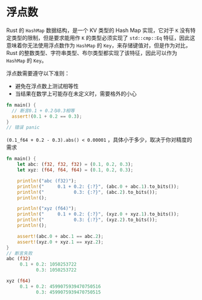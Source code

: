 # 浮点数

Rust 的 `HashMap` 数据结构，是一个 KV 类型的 Hash Map 实现，它对于 `K` 没有特定类型的限制，但是要求能用作 `K` 的类型必须实现了 `std::cmp::Eq` 特征，因此这意味着你无法使用浮点数作为 `HashMap` 的 `Key`，来存储键值对，但是作为对比，Rust 的整数类型、字符串类型、布尔类型都实现了该特征，因此可以作为 `HashMap` 的 `Key`。

浮点数需要遵守以下准则：

* 避免在浮点数上测试相等性
* 当结果在数学上可能存在未定义时，需要格外的小心

```rust
fn main() {
  // 断言0.1 + 0.2与0.3相等
  assert!(0.1 + 0.2 == 0.3);
}
// 错误 panic
```

`(0.1_f64 + 0.2 - 0.3).abs() < 0.00001` ，具体小于多少，取决于你对精度的需求

```rust
fn main() {
    let abc: (f32, f32, f32) = (0.1, 0.2, 0.3);
    let xyz: (f64, f64, f64) = (0.1, 0.2, 0.3);

    println!("abc (f32)");
    println!("     0.1 + 0.2: {:?}", (abc.0 + abc.1).to_bits());
    println!("           0.3: {:?}", (abc.2).to_bits());
    println!();

    println!("xyz (f64)");
    println!("     0.1 + 0.2: {:?}", (xyz.0 + xyz.1).to_bits());
    println!("           0.3: {:?}", (xyz.2).to_bits());
    println!();

    assert!(abc.0 + abc.1 == abc.2);
    assert!(xyz.0 + xyz.1 == xyz.2);
}
// 断言失败
abc (f32)
     0.1 + 0.2: 1050253722
           0.3: 1050253722

xyz (f64)
     0.1 + 0.2: 4599075939470750516
           0.3: 4599075939470750515
```
